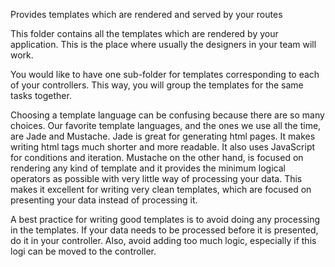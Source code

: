 Provides templates which are rendered and served by your routes

This folder contains all the templates which are rendered by your application. This is the place where usually the designers in your team will work.

You would like to have one sub-folder for templates corresponding to each of your controllers. This way, you will group the templates for the same tasks together.

Choosing a template language can be confusing because there are so many choices. Our favorite template languages, and the ones we use all the time, are Jade and Mustache. Jade is great for generating html pages. It makes writing html tags much shorter and more readable. It also uses JavaScript for conditions and iteration. Mustache on the other hand, is focused on rendering any kind of template and it provides the minimum logical operators as possible with very little way of processing your data. This makes it excellent for writing very clean templates, which are focused on presenting your data instead of processing it.

A best practice for writing good templates is to avoid doing any processing in the templates. If your data needs to be processed before it is presented, do it in your controller. Also, avoid adding too much logic, especially if this logi can be moved to the controller.